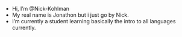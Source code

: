 - Hi, I’m @Nick-Kohlman
- My real name is Jonathon but i just go by Nick.
- I’m currently a student learning basically the intro to all languages currently.

<!---
Nick-Kohlman/Nick-Kohlman is a ✨ special ✨ repository because its `README.md` (this file) appears on your GitHub profile.
You can click the Preview link to take a look at your changes.
--->
